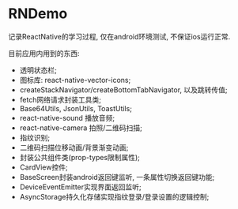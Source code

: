 # RNDemo
记录ReactNative的学习过程, 仅在android环境测试, 不保证ios运行正常.

目前应用内用到的东西:

- 透明状态栏;
- 图标库: react-native-vector-icons;
- createStackNavigator/createBottomTabNavigator, 以及跳转传值;
- fetch网络请求封装工具类;
- Base64Utils, JsonUtils, ToastUtils;
- react-native-sound 播放音频;
- react-native-camera 拍照/二维码扫描;
- 指纹识别;
- 二维码扫描位移动画/背景渐变动画;
- 封装公共组件类(prop-types限制属性);
- CardView控件;
- BaseScreen封装android返回键监听, 一条属性切换返回键功能;
- DeviceEventEmitter实现界面返回监听;
- AsyncStorage持久化存储实现指纹登录/登录设置的逻辑控制;